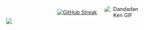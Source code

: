 <div align="center" style="display: flex; justify-content: center; align-items: center; gap: 20px; flex-wrap: wrap;">
<a href="https://git.io/streak-stats"><img src="https://streak-stats.demolab.com?user=BryanLomerio&theme=midnight-purple&short_numbers=true" alt="GitHub Streak" /></a>
  <img src="https://media1.tenor.com/m/fw-MBeOxEUEAAAAC/dandadan-ken.gif" alt="Dandadan Ken GIF" style="max-width: 100px; border-radius: 10px;" />
</div>
<img src="https://media.tenor.com/82QEdvgqds4AAAAM/dandadan-ken.gif"/>


